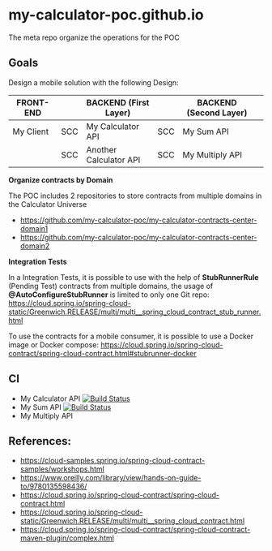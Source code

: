 # my-calculator-poc.github.io
The meta repo organize the operations for the POC

## Goals

Design a mobile solution with the following Design:

| FRONT-END |     | BACKEND (First Layer)  |     | BACKEND (Second Layer) |   |
|-----------|-----|------------------------|-----|------------------------|---|
| My Client | SCC | My Calculator API      | SCC | My Sum API             |   |
|           | SCC | Another Calculator API | SCC | My Multiply API        |   |

**Organize contracts by Domain**

The POC includes 2 repositories to store contracts from multiple domains in the Calculator Universe

- https://github.com/my-calculator-poc/my-calculator-contracts-center-domain1
- https://github.com/my-calculator-poc/my-calculator-contracts-center-domain2

**Integration Tests**

In a Integration Tests, it is possible to use with the help of **StubRunnerRule** (Pending Test) contracts from multiple domains, the usage of **@AutoConfigureStubRunner** is limited to only one Git repo:
https://cloud.spring.io/spring-cloud-static/Greenwich.RELEASE/multi/multi__spring_cloud_contract_stub_runner.html

To use the contracts for a mobile consumer, it is possible to use a Docker image or Docker compose:
https://cloud.spring.io/spring-cloud-contract/spring-cloud-contract.html#stubrunner-docker

## CI

- My Calculator API [![Build Status](https://travis-ci.org/my-calculator-poc/My-Calculator-API.svg?branch=master)](https://travis-ci.org/my-calculator-poc/My-Calculator-API)
- My Sum API [![Build Status](https://travis-ci.org/my-calculator-poc/My-Sum-API.svg?branch=master)](https://travis-ci.org/my-calculator-poc/My-Sum-API)
- My Multiply API

## References:

- https://cloud-samples.spring.io/spring-cloud-contract-samples/workshops.html
- https://www.oreilly.com/library/view/hands-on-guide-to/9780135598436/
- https://cloud.spring.io/spring-cloud-contract/spring-cloud-contract.html
- https://cloud.spring.io/spring-cloud-static/Greenwich.RELEASE/multi/multi__spring_cloud_contract.html
- https://cloud.spring.io/spring-cloud-contract/spring-cloud-contract-maven-plugin/complex.html
